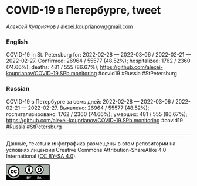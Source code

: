 COVID-19 в Петербурге, tweet
============================

*Алексей Куприянов* /
<a href="mailto:alexei.kouprianov@gmail.com" class="email">alexei.kouprianov@gmail.com</a>

### English

COVID-19 in St. Petersburg for: 2022-02-28 — 2022-03-06 / 2022-02-21 —
2022-02-27. Сonfirmed: 26964 / 55577 (48.52%); hospitalized: 1762 / 2360
(74.66%); deaths: 481 / 555 (86.67%);
<a href="https://github.com/alexei-kouprianov/COVID-19.SPb.monitoring" class="uri">https://github.com/alexei-kouprianov/COVID-19.SPb.monitoring</a>
\#covid19 \#Russia \#StPetersburg

### Russian

COVID-19 в Петербурге за семь дней: 2022-02-28 — 2022-03-06 / 2022-02-21
— 2022-02-27. Выявлено: 26964 / 55577 (48.52%); госпитализировано: 1762
/ 2360 (74.66%); умерших: 481 / 555 (86.67%);
<a href="https://github.com/alexei-kouprianov/COVID-19.SPb.monitoring" class="uri">https://github.com/alexei-kouprianov/COVID-19.SPb.monitoring</a>
\#covid19 \#Russia \#StPetersburg

------------------------------------------------------------------------

Данные, тексты и инфографика размещены в этом репозитории на условиях
лицензии Creative Commons Attribution-ShareAlike 4.0 International ([CC
BY-SA 4.0](https://creativecommons.org/licenses/by-sa/4.0/)).

![](../misc/CC-BY-SA-icon.png "CC-BY-SA")
